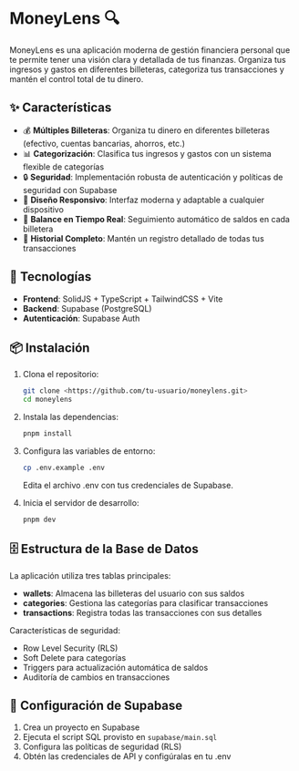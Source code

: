 # MoneyLens 🔍

MoneyLens es una aplicación moderna de gestión financiera personal que te permite tener una visión clara y detallada de tus finanzas. Organiza tus ingresos y gastos en diferentes billeteras, categoriza tus transacciones y mantén el control total de tu dinero.

## ✨ Características

- 💰 **Múltiples Billeteras**: Organiza tu dinero en diferentes billeteras (efectivo, cuentas bancarias, ahorros, etc.)
- 📊 **Categorización**: Clasifica tus ingresos y gastos con un sistema flexible de categorías
- 🔒 **Seguridad**: Implementación robusta de autenticación y políticas de seguridad con Supabase
- 📱 **Diseño Responsivo**: Interfaz moderna y adaptable a cualquier dispositivo
- 🎯 **Balance en Tiempo Real**: Seguimiento automático de saldos en cada billetera
- 🔄 **Historial Completo**: Mantén un registro detallado de todas tus transacciones

## 🚀 Tecnologías

- **Frontend**: SolidJS + TypeScript + TailwindCSS + Vite
- **Backend**: Supabase (PostgreSQL)
- **Autenticación**: Supabase Auth

## 📦 Instalación

1. Clona el repositorio:

   ```bash
   git clone <https://github.com/tu-usuario/moneylens.git>
   cd moneylens
   ```

2. Instala las dependencias:

   ```bash
   pnpm install
   ```

3. Configura las variables de entorno:

   ```bash
   cp .env.example .env
   ```

   Edita el archivo .env con tus credenciales de Supabase.

4. Inicia el servidor de desarrollo:

   ```bash
   pnpm dev
   ```

## 🗄️ Estructura de la Base de Datos

La aplicación utiliza tres tablas principales:

- **wallets**: Almacena las billeteras del usuario con sus saldos
- **categories**: Gestiona las categorías para clasificar transacciones
- **transactions**: Registra todas las transacciones con sus detalles

Características de seguridad:

- Row Level Security (RLS)
- Soft Delete para categorías
- Triggers para actualización automática de saldos
- Auditoría de cambios en transacciones

## 🔑 Configuración de Supabase

1. Crea un proyecto en Supabase
2. Ejecuta el script SQL provisto en `supabase/main.sql`
3. Configura las políticas de seguridad (RLS)
4. Obtén las credenciales de API y configúralas en tu .env
